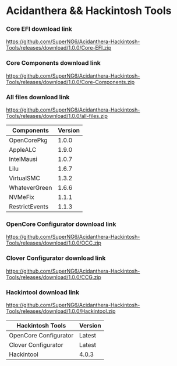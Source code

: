 # Acidanthera && Hackintosh Tools

### Core EFI download link
https://github.com/SuperNG6/Acidanthera-Hackintosh-Tools/releases/download/1.0.0/Core-EFI.zip

### Core Components download link
https://github.com/SuperNG6/Acidanthera-Hackintosh-Tools/releases/download/1.0.0/Core-Components.zip

### All files download link
https://github.com/SuperNG6/Acidanthera-Hackintosh-Tools/releases/download/1.0.0/all-files.zip

| Components    | Version               |
| ------------- | --------------------- |
| OpenCorePkg   | 1.0.0    | 
| AppleALC      | 1.9.0       |
| IntelMausi    | 1.0.7     |
| Lilu          | 1.6.7           |
| VirtualSMC    | 1.3.2     |
| WhateverGreen | 1.6.6  |
| NVMeFix       | 1.1.1        |
| RestrictEvents| 1.1.3 |

### OpenCore Configurator download link
https://github.com/SuperNG6/Acidanthera-Hackintosh-Tools/releases/download/1.0.0/OCC.zip

### Clover Configurator download link
https://github.com/SuperNG6/Acidanthera-Hackintosh-Tools/releases/download/1.0.0/CCG.zip

### Hackintool download link
https://github.com/SuperNG6/Acidanthera-Hackintosh-Tools/releases/download/1.0.0/Hackintool.zip

| Hackintosh Tools      | Version           |
| --------------------- | ----------------- |
| OpenCore Configurator | Latest            | 
| Clover Configurator   | Latest            |
| Hackintool            | 4.0.3 |

